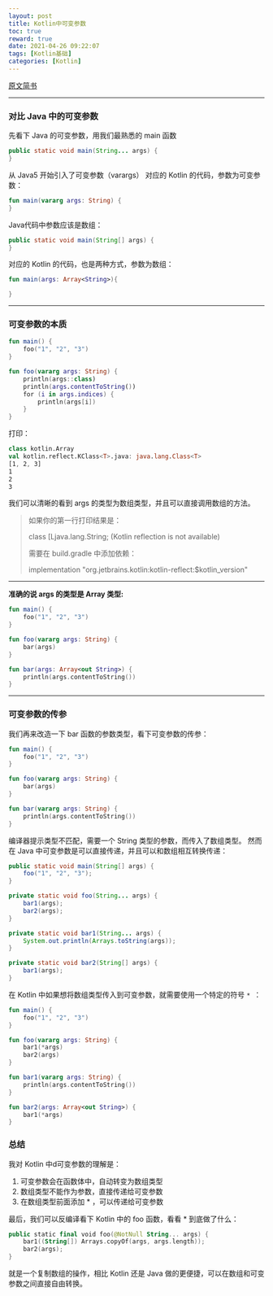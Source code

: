 ```yaml
---
layout: post
title: Kotlin中可变参数
toc: true
reward: true
date: 2021-04-26 09:22:07
tags: [Kotlin基础]
categories: [Kotlin]
---
```

[原文简书](https://www.jianshu.com/p/174c0e254713)
***
### 对比 Java 中的可变参数
先看下 Java 的可变参数，用我们最熟悉的 main 函数
```Java
public static void main(String... args) {
}
```
从 Java5 开始引入了可变参数（varargs）
对应的 Kotlin 的代码，参数为可变参数：
```Kotlin
fun main(vararg args: String) {
}
```
<!-- more -->
Java代码中参数应该是数组：
```Java
public static void main(String[] args) {
}
```
对应的 Kotlin 的代码，也是两种方式，参数为数组：
```Kotlin
fun main(args: Array<String>){

}
```
***
### 可变参数的本质
```Kotlin
fun main() {
    foo("1", "2", "3")
}

fun foo(vararg args: String) {
    println(args::class)
    println(args.contentToString())
    for (i in args.indices) {
        println(args[i])
    }
}
```
打印：
```Kotlin
class kotlin.Array
val kotlin.reflect.KClass<T>.java: java.lang.Class<T>
[1, 2, 3]
1
2
3
```
我们可以清晰的看到 args 的类型为数组类型，并且可以直接调用数组的方法。
> 如果你的第一行打印结果是：
> 
> class [Ljava.lang.String; (Kotlin reflection is not available)
> 
> 需要在 build.gradle 中添加依赖：
> 
> implementation "org.jetbrains.kotlin:kotlin-reflect:$kotlin_version"

****

****准确的说 args 的类型是 Array<out String> 类型:****
```Kotlin
fun main() {
    foo("1", "2", "3")
}

fun foo(vararg args: String) {
    bar(args)
}

fun bar(args: Array<out String>) {
    println(args.contentToString())
}
```
*** 

### 可变参数的传参
我们再来改造一下 bar 函数的参数类型，看下可变参数的传参：
```Kotlin
fun main() {
    foo("1", "2", "3")
}

fun foo(vararg args: String) {
    bar(args)
}

fun bar(vararg args: String) {
    println(args.contentToString())
}
```
编译器提示类型不匹配，需要一个 String 类型的参数，而传入了数组类型。
然而在 Java 中可变参数是可以直接传递，并且可以和数组相互转换传递：
```Java
public static void main(String[] args) {
    foo("1", "2", "3");
}

private static void foo(String... args) {
    bar1(args);
    bar2(args);
}

private static void bar1(String... args) {
    System.out.println(Arrays.toString(args));
}

private static void bar2(String[] args) {
    bar1(args);
}
```
在 Kotlin 中如果想将数组类型传入到可变参数，就需要使用一个特定的符号 `* `：
```Kotlin
fun main() {
    foo("1", "2", "3")
}

fun foo(vararg args: String) {
    bar1(*args)
    bar2(args)
}

fun bar1(vararg args: String) {
    println(args.contentToString())
}

fun bar2(args: Array<out String>) {
    bar1(*args)
}
```
### 总结
我对 Kotlin 中d可变参数的理解是：
1. 可变参数会在函数体中，自动转变为数组类型
2. 数组类型不能作为参数，直接传递给可变参数
3. 在数组类型前面添加 * ，可以传递给可变参数
   
最后，我们可以反编译看下 Kotlin 中的 foo 函数，看看 * 到底做了什么：
```Kotlin
public static final void foo(@NotNull String... args) {
    bar1((String[]) Arrays.copyOf(args, args.length));
    bar2(args);
}
```
就是一个复制数组的操作，相比 Kotlin 还是 Java 做的更便捷，可以在数组和可变参数之间直接自由转换。

